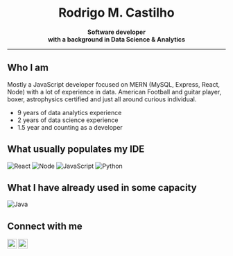 # <center>Rodrigo M. Castilho</center>
<center><b><span style="fontsize: 4em">Software developer</span></center>
<center>with a background in Data Science & Analytics</center></b>
<hr />

## Who I am
Mostly a JavaScript developer focused on MERN (MySQL, Express, React, Node) with a lot of experience in data. American Football and guitar player, boxer, astrophysics certified and just all around curious individual.
  - 9 years of data analytics experience
  - 2 years of data science experience
  - 1.5 year and counting as a developer

## What usually populates my IDE

<img src="https://img.shields.io/badge/-React-000000?style=flat&logo=React&logoColor=61DAFB" style="display: inline-block" alt="React" />
<img src="https://img.shields.io/badge/-Node.js-000000?style=flat&logo=node.js&logoColor=339933" style="display: inline-block" alt="Node" />
<img src="https://img.shields.io/badge/-JavaScript-000000?style=flat&logo=javascript" style="display: inline-block" alt="JavaScript" />
<img src="https://img.shields.io/badge/-Python-000000?style=flat&logo=python" style="display: inline-block" alt="Python" />

## What I have already used in some capacity
<img src="https://img.shields.io/badge/-Java-000000?style=flat&logo=java" alt="Java" />

## Connect with me
<a target="_blank" href="https://www.linkedin.com/in/rmcastilho/">
  <img align="left" alt="LinkedIn" width="22px" src="https://cdn.jsdelivr.net/npm/simple-icons@v3/icons/linkedin.svg" />
</a>
<a target="_blank" href="mailto:rodrigo.m.castilho@outlook.com">
  <img align="left" alt="E-mail" width="22px" src="https://cdn.jsdelivr.net/npm/simple-icons@3.12.1/icons/microsoftoutlook.svg" />
</a>
